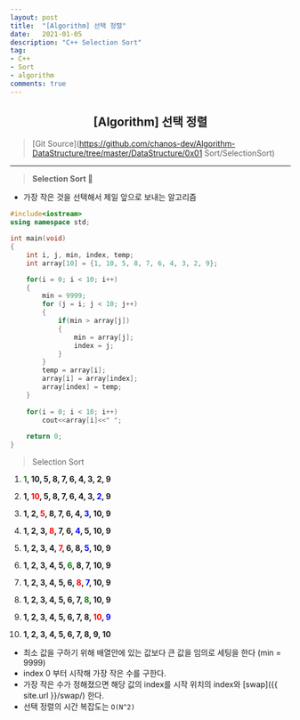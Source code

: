 ```yaml
---
layout: post
title:  "[Algorithm] 선택 정렬"
date:   2021-01-05
description: "C++ Selection Sort"
tag: 
- C++
- Sort
- algorithm
comments: true
---
```


## <center>[Algorithm] 선택 정렬</center>  

>[Git Source](https://github.com/chanos-dev/Algorithm-DataStructure/tree/master/DataStructure/0x01 Sort/SelectionSort)

---

> <b> Selection Sort </b> 🤏
 
- 가장 작은 것을 선택해서 제일 앞으로 보내는 알고리즘

```cpp
#include<iostream>
using namespace std;

int main(void)
{
	int i, j, min, index, temp;
	int array[10] = {1, 10, 5, 8, 7, 6, 4, 3, 2, 9};

	for(i = 0; i < 10; i++)
	{
		min = 9999;
		for (j = i; j < 10; j++)
		{
			if(min > array[j])
			{
				min = array[j];
				index = j;
			}
		}
		temp = array[i];
		array[i] = array[index];
		array[index] = temp;
	}
	
	for(i = 0; i < 10; i++)
		cout<<array[i]<<" ";
	
	return 0;
}
``` 

> Selection Sort

 1. **<span style="color:green">1</span>, 10, 5, 8, 7, 6, 4, 3, 2, 9**

 2. **1, <span style="color:red">10</span>, 5, 8, 7, 6, 4, 3, <span style="color:blue">2</span>, 9**

 3. **1, 2, <span style="color:red">5</span>, 8, 7, 6, 4, <span style="color:blue">3</span>, 10, 9**

 4. **1, 2, 3, <span style="color:red">8</span>, 7, 6, <span style="color:blue">4</span>, 5, 10, 9**

 5. **1, 2, 3, 4, <span style="color:red">7</span>, 6, 8, <span style="color:blue">5</span>, 10, 9**

 6. **1, 2, 3, 4, 5, <span style="color:green">6</span>, 8, 7, 10, 9**

 7. **1, 2, 3, 4, 5, 6, <span style="color:red">8</span>, <span style="color:blue">7</span>, 10, 9**

 8. **1, 2, 3, 4, 5, 6, 7, <span style="color:green">8</span>, 10, 9**

 9. **1, 2, 3, 4, 5, 6, 7, 8, <span style="color:red">10</span>, <span style="color:blue">9</span>**

 0. **1, 2, 3, 4, 5, 6, 7, 8, 9, 10**


- 최소 값을 구하기 위해 배열안에 있는 값보다 큰 값을 임의로 세팅을 한다 (min = 9999)
- index 0 부터 시작해 가장 작은 수를 구한다.
- 가장 작은 수가 정해졌으면 해당 값의 index를 시작 위치의 index와 [swap]({{ site.url }}/swap/) 한다.
- 선택 정렬의 시간 복잡도는 `O(N^2)`